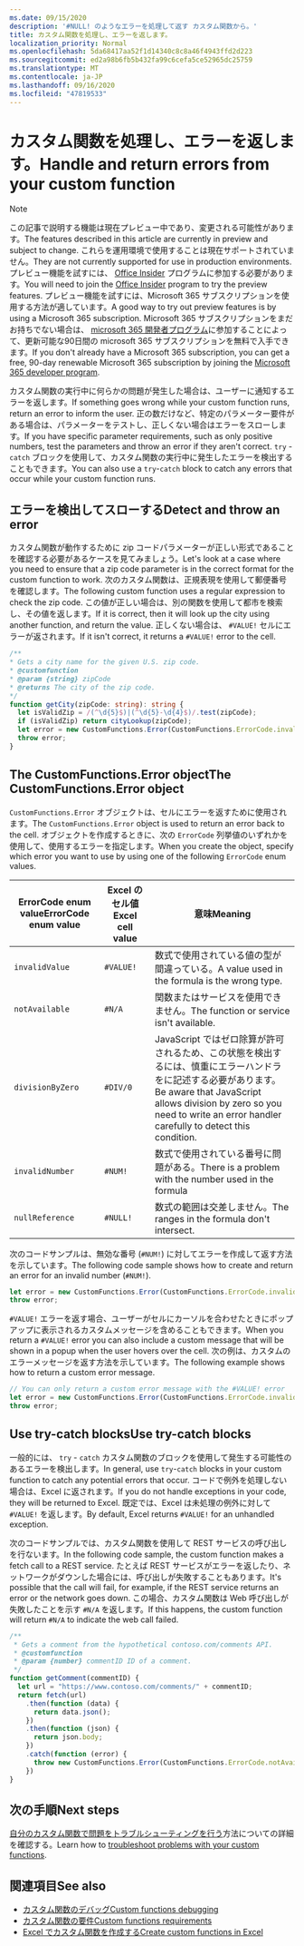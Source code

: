 ```yaml
---
ms.date: 09/15/2020
description: '#NULL! のようなエラーを処理して返す カスタム関数から。'
title: カスタム関数を処理し、エラーを返します。
localization_priority: Normal
ms.openlocfilehash: 5da68417aa52f1d14340c8c8a46f4943ffd2d223
ms.sourcegitcommit: ed2a98b6fb5b432fa99c6cefa5ce52965dc25759
ms.translationtype: MT
ms.contentlocale: ja-JP
ms.lasthandoff: 09/16/2020
ms.locfileid: "47819533"
---
```

# <a name="handle-and-return-errors-from-your-custom-function"></a><span data-ttu-id="98d8f-104">カスタム関数を処理し、エラーを返します。</span><span class="sxs-lookup"><span data-stu-id="98d8f-104">Handle and return errors from your custom function</span></span>

> [!NOTE]
> <span data-ttu-id="98d8f-105">この記事で説明する機能は現在プレビュー中であり、変更される可能性があります。</span><span class="sxs-lookup"><span data-stu-id="98d8f-105">The features described in this article are currently in preview and subject to change.</span></span> <span data-ttu-id="98d8f-106">これらを運用環境で使用することは現在サポートされていません。</span><span class="sxs-lookup"><span data-stu-id="98d8f-106">They are not currently supported for use in production environments.</span></span> <span data-ttu-id="98d8f-107">プレビュー機能を試すには、 [Office Insider](https://insider.office.com/join) プログラムに参加する必要があります。</span><span class="sxs-lookup"><span data-stu-id="98d8f-107">You will need to join the [Office Insider](https://insider.office.com/join) program to try the preview features.</span></span>  <span data-ttu-id="98d8f-108">プレビュー機能を試すには、Microsoft 365 サブスクリプションを使用する方法が適しています。</span><span class="sxs-lookup"><span data-stu-id="98d8f-108">A good way to try out preview features is by using a Microsoft 365 subscription.</span></span> <span data-ttu-id="98d8f-109">Microsoft 365 サブスクリプションをまだお持ちでない場合は、 [microsoft 365 開発者プログラム](https://developer.microsoft.com/office/dev-program)に参加することによって、更新可能な90日間の microsoft 365 サブスクリプションを無料で入手できます。</span><span class="sxs-lookup"><span data-stu-id="98d8f-109">If you don't already have a Microsoft 365 subscription, you can get a free, 90-day renewable Microsoft 365 subscription by joining the [Microsoft 365 developer program](https://developer.microsoft.com/office/dev-program).</span></span>

<span data-ttu-id="98d8f-110">カスタム関数の実行中に何らかの問題が発生した場合は、ユーザーに通知するエラーを返します。</span><span class="sxs-lookup"><span data-stu-id="98d8f-110">If something goes wrong while your custom function runs, return an error to inform the user.</span></span> <span data-ttu-id="98d8f-111">正の数だけなど、特定のパラメーター要件がある場合は、パラメーターをテストし、正しくない場合はエラーをスローします。</span><span class="sxs-lookup"><span data-stu-id="98d8f-111">If you have specific parameter requirements, such as only positive numbers, test the parameters and throw an error if they aren't correct.</span></span> <span data-ttu-id="98d8f-112">`try` - `catch` ブロックを使用して、カスタム関数の実行中に発生したエラーを検出することもできます。</span><span class="sxs-lookup"><span data-stu-id="98d8f-112">You can also use a `try`-`catch` block to catch any errors that occur while your custom function runs.</span></span>

## <a name="detect-and-throw-an-error"></a><span data-ttu-id="98d8f-113">エラーを検出してスローする</span><span class="sxs-lookup"><span data-stu-id="98d8f-113">Detect and throw an error</span></span>

<span data-ttu-id="98d8f-114">カスタム関数が動作するために zip コードパラメーターが正しい形式であることを確認する必要があるケースを見てみましょう。</span><span class="sxs-lookup"><span data-stu-id="98d8f-114">Let's look at a case where you need to ensure that a zip code parameter is in the correct format for the custom function to work.</span></span> <span data-ttu-id="98d8f-115">次のカスタム関数は、正規表現を使用して郵便番号を確認します。</span><span class="sxs-lookup"><span data-stu-id="98d8f-115">The following custom function uses a regular expression to check the zip code.</span></span> <span data-ttu-id="98d8f-116">この値が正しい場合は、別の関数を使用して都市を検索し、その値を返します。</span><span class="sxs-lookup"><span data-stu-id="98d8f-116">If it is correct, then it will look up the city using another function, and return the value.</span></span> <span data-ttu-id="98d8f-117">正しくない場合は、 `#VALUE!` セルにエラーが返されます。</span><span class="sxs-lookup"><span data-stu-id="98d8f-117">If it isn't correct, it returns a `#VALUE!` error to the cell.</span></span>

```typescript
/**
* Gets a city name for the given U.S. zip code.
* @customfunction
* @param {string} zipCode
* @returns The city of the zip code.
*/
function getCity(zipCode: string): string {
  let isValidZip = /(^\d{5}$)|(^\d{5}-\d{4}$)/.test(zipCode);
  if (isValidZip) return cityLookup(zipCode);
  let error = new CustomFunctions.Error(CustomFunctions.ErrorCode.invalidValue, "Please provide a valid U.S. zip code.");
  throw error;
}
```

## <a name="the-customfunctionserror-object"></a><span data-ttu-id="98d8f-118">The CustomFunctions.Error object</span><span class="sxs-lookup"><span data-stu-id="98d8f-118">The CustomFunctions.Error object</span></span>

<span data-ttu-id="98d8f-119">`CustomFunctions.Error` オブジェクトは、セルにエラーを返すために使用されます。</span><span class="sxs-lookup"><span data-stu-id="98d8f-119">The `CustomFunctions.Error` object is used to return an error back to the cell.</span></span> <span data-ttu-id="98d8f-120">オブジェクトを作成するときに、次の `ErrorCode` 列挙値のいずれかを使用して、使用するエラーを指定します。</span><span class="sxs-lookup"><span data-stu-id="98d8f-120">When you create the object, specify which error you want to use by using one of the following `ErrorCode` enum values.</span></span>


|<span data-ttu-id="98d8f-121">ErrorCode enum value</span><span class="sxs-lookup"><span data-stu-id="98d8f-121">ErrorCode enum value</span></span>  |<span data-ttu-id="98d8f-122">Excel のセル値</span><span class="sxs-lookup"><span data-stu-id="98d8f-122">Excel cell value</span></span>  |<span data-ttu-id="98d8f-123">意味</span><span class="sxs-lookup"><span data-stu-id="98d8f-123">Meaning</span></span>  |
|---------------|---------|---------|
|`invalidValue`   | `#VALUE!` | <span data-ttu-id="98d8f-124">数式で使用されている値の型が間違っている。</span><span class="sxs-lookup"><span data-stu-id="98d8f-124">A value used in the formula is the wrong type.</span></span> |
|`notAvailable`   | `#N/A`    | <span data-ttu-id="98d8f-125">関数またはサービスを使用できません。</span><span class="sxs-lookup"><span data-stu-id="98d8f-125">The function or service isn't available.</span></span> |
|`divisionByZero` | `#DIV/0`  | <span data-ttu-id="98d8f-126">JavaScript ではゼロ除算が許可されるため、この状態を検出するには、慎重にエラーハンドラをに記述する必要があります。</span><span class="sxs-lookup"><span data-stu-id="98d8f-126">Be aware that JavaScript allows division by zero so you need to write an error handler carefully to detect this condition.</span></span> |
|`invalidNumber`  | `#NUM!`   | <span data-ttu-id="98d8f-127">数式で使用されている番号に問題がある。</span><span class="sxs-lookup"><span data-stu-id="98d8f-127">There is a problem with the number used in the formula</span></span> |
|`nullReference`  | `#NULL!`  | <span data-ttu-id="98d8f-128">数式の範囲は交差しません。</span><span class="sxs-lookup"><span data-stu-id="98d8f-128">The ranges in the formula don't intersect.</span></span> |

<span data-ttu-id="98d8f-129">次のコードサンプルは、無効な番号 (`#NUM!`) に対してエラーを作成して返す方法を示しています。</span><span class="sxs-lookup"><span data-stu-id="98d8f-129">The following code sample shows how to create and return an error for an invalid number (`#NUM!`).</span></span>

```typescript
let error = new CustomFunctions.Error(CustomFunctions.ErrorCode.invalidNumber);
throw error;
```

<span data-ttu-id="98d8f-130">`#VALUE!` エラーを返す場合、ユーザーがセルにカーソルを合わせたときにポップアップに表示されるカスタムメッセージを含めることもできます。</span><span class="sxs-lookup"><span data-stu-id="98d8f-130">When you return a `#VALUE!` error you can also include a custom message that will be shown in a popup when the user hovers over the cell.</span></span> <span data-ttu-id="98d8f-131">次の例は、カスタムのエラーメッセージを返す方法を示しています。</span><span class="sxs-lookup"><span data-stu-id="98d8f-131">The following example shows how to return a custom error message.</span></span>

```typescript
// You can only return a custom error message with the #VALUE! error
let error = new CustomFunctions.Error(CustomFunctions.ErrorCode.invalidValue, "The parameter can only contain lowercase characters.");
throw error;
```

## <a name="use-try-catch-blocks"></a><span data-ttu-id="98d8f-132">Use try-catch blocks</span><span class="sxs-lookup"><span data-stu-id="98d8f-132">Use try-catch blocks</span></span>

<span data-ttu-id="98d8f-133">一般的には、 `try` - `catch` カスタム関数のブロックを使用して発生する可能性のあるエラーを検出します。</span><span class="sxs-lookup"><span data-stu-id="98d8f-133">In general, use `try`-`catch` blocks in your custom function to catch any potential errors that occur.</span></span> <span data-ttu-id="98d8f-134">コードで例外を処理しない場合は、Excel に返されます。</span><span class="sxs-lookup"><span data-stu-id="98d8f-134">If you do not handle exceptions in your code, they will be returned to Excel.</span></span> <span data-ttu-id="98d8f-135">既定では、Excel は未処理の例外に対して `#VALUE!` を返します。</span><span class="sxs-lookup"><span data-stu-id="98d8f-135">By default, Excel returns `#VALUE!` for an unhandled exception.</span></span>

<span data-ttu-id="98d8f-136">次のコードサンプルでは、カスタム関数を使用して REST サービスの呼び出しを行ないます。</span><span class="sxs-lookup"><span data-stu-id="98d8f-136">In the following code sample, the custom function makes a fetch call to a REST service.</span></span> <span data-ttu-id="98d8f-137">たとえば REST サービスがエラーを返したり、ネットワークがダウンした場合には、呼び出しが失敗することもあります。</span><span class="sxs-lookup"><span data-stu-id="98d8f-137">It's possible that the call will fail, for example, if the REST service returns an error or the network goes down.</span></span> <span data-ttu-id="98d8f-138">この場合、カスタム関数は Web 呼び出しが失敗したことを示す `#N/A` を返します。</span><span class="sxs-lookup"><span data-stu-id="98d8f-138">If this happens, the custom function will return `#N/A` to indicate the web call failed.</span></span>


```typescript
/**
 * Gets a comment from the hypothetical contoso.com/comments API.
 * @customfunction
 * @param {number} commentID ID of a comment.
 */
function getComment(commentID) {
  let url = "https://www.contoso.com/comments/" + commentID;
  return fetch(url)
    .then(function (data) {
      return data.json();
    })
    .then(function (json) {
      return json.body;
    })
    .catch(function (error) {
      throw new CustomFunctions.Error(CustomFunctions.ErrorCode.notAvailable);
    })
}
```

## <a name="next-steps"></a><span data-ttu-id="98d8f-139">次の手順</span><span class="sxs-lookup"><span data-stu-id="98d8f-139">Next steps</span></span>

<span data-ttu-id="98d8f-140">[自分のカスタム関数で問題をトラブルシューティングを行う](custom-functions-troubleshooting.md)方法についての詳細を確認する。</span><span class="sxs-lookup"><span data-stu-id="98d8f-140">Learn how to [troubleshoot problems with your custom functions](custom-functions-troubleshooting.md).</span></span>

## <a name="see-also"></a><span data-ttu-id="98d8f-141">関連項目</span><span class="sxs-lookup"><span data-stu-id="98d8f-141">See also</span></span>

* [<span data-ttu-id="98d8f-142">カスタム関数のデバッグ</span><span class="sxs-lookup"><span data-stu-id="98d8f-142">Custom functions debugging</span></span>](custom-functions-debugging.md)
* [<span data-ttu-id="98d8f-143">カスタム関数の要件</span><span class="sxs-lookup"><span data-stu-id="98d8f-143">Custom functions requirements</span></span>](custom-functions-requirement-sets.md)
* [<span data-ttu-id="98d8f-144">Excel でカスタム関数を作成する</span><span class="sxs-lookup"><span data-stu-id="98d8f-144">Create custom functions in Excel</span></span>](custom-functions-overview.md)
